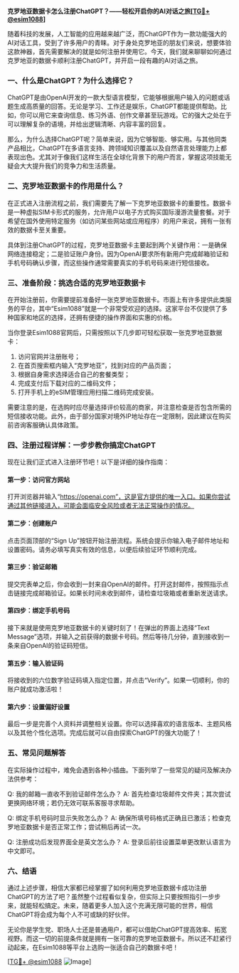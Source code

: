 **克罗地亚数据卡怎么注册ChatGPT？——轻松开启你的AI对话之旅[[TG💪+ @esim1088](https://t.me/s/esim1088)]**

随着科技的发展，人工智能的应用越来越广泛，而ChatGPT作为一款功能强大的AI对话工具，受到了许多用户的青睐。对于身处克罗地亚的朋友们来说，想要体验这款神器，首先需要解决的就是如何注册并使用它。今天，我们就来聊聊如何通过克罗地亚的数据卡顺利注册ChatGPT，并开启一段有趣的AI对话之旅。

### **一、什么是ChatGPT？为什么选择它？**

ChatGPT是由OpenAI开发的一款大型语言模型，它能够根据用户输入的问题或话题生成高质量的回答。无论是学习、工作还是娱乐，ChatGPT都能提供帮助。比如，你可以用它来查询信息、练习外语、创作文章甚至玩游戏。它的强大之处在于可以理解复杂的语境，并给出逻辑清晰、内容丰富的回复。

那么，为什么选择ChatGPT呢？简单来说，因为它够智能、够实用。与其他同类产品相比，ChatGPT在多语言支持、跨领域知识覆盖以及自然语言处理能力上都表现出色。尤其对于像我们这样生活在全球化背景下的用户而言，掌握这项技能无疑会大大提升我们的竞争力和生活质量。

### **二、克罗地亚数据卡的作用是什么？**

在正式进入注册流程之前，我们需要先了解一下克罗地亚数据卡的重要性。数据卡是一种虚拟SIM卡形式的服务，允许用户以电子方式购买国际漫游流量套餐。对于希望在国外使用特定服务（如访问某些网站或应用程序）的用户来说，拥有一张有效的数据卡至关重要。

具体到注册ChatGPT的过程，克罗地亚数据卡主要起到两个关键作用：一是确保网络连接稳定；二是验证账户身份。因为OpenAI要求所有新用户完成邮箱验证和手机号码确认步骤，而这些操作通常需要真实的手机号码来进行短信接收。

### **三、准备阶段：挑选合适的克罗地亚数据卡**

在开始注册前，你需要提前准备好一张克罗地亚数据卡。市面上有许多提供此类服务的平台，其中“Esim1088”就是一个非常受欢迎的选择。这家平台不仅提供了多种国家和地区的选择，还拥有便捷的操作界面和实惠的价格。

当你登录Esim1088官网后，只需按照以下几步即可轻松获取一张克罗地亚数据卡：

1. 访问官网并注册账号；
2. 在首页搜索框内输入“克罗地亚”，找到对应的产品页面；
3. 根据自身需求选择适合自己的套餐类型；
4. 完成支付后下载对应的二维码文件；
5. 打开手机上的eSIM管理应用扫描二维码完成安装。

需要注意的是，在选购时应尽量选择评价较高的商家，并注意检查是否包含所需的短信接收功能。此外，由于部分国家对境外IP地址存在一定限制，因此建议在购买前咨询客服确认具体政策。

### **四、注册过程详解：一步步教你搞定ChatGPT**

现在让我们正式进入注册环节吧！以下是详细的操作指南：

#### **第一步：访问官方网站**
打开浏览器并输入“https://openai.com”，这是官方提供的唯一入口。如果你尝试通过其他链接进入，可能会面临安全风险或者无法正常操作的情况。

#### **第二步：创建账户**
点击页面顶部的“Sign Up”按钮开始注册流程。系统会提示你输入电子邮件地址和设置密码。请务必填写真实有效的信息，以便后续验证环节顺利完成。

#### **第三步：验证邮箱**
提交完表单之后，你会收到一封来自OpenAI的邮件。打开这封邮件，按照指示点击链接完成邮箱验证。如果长时间未收到邮件，请检查垃圾箱或者重新发送请求。

#### **第四步：绑定手机号码**
接下来就是使用克罗地亚数据卡的关键时刻了！在弹出的界面上选择“Text Message”选项，并输入之前获得的数据卡号码。然后等待几分钟，直到接收到一条来自OpenAI的验证码短信。

#### **第五步：输入验证码**
将接收到的六位数字验证码填入指定位置，并点击“Verify”。如果一切顺利，你的账户就成功激活啦！

#### **第六步：设置偏好设置**
最后一步是完善个人资料并调整相关设置。你可以选择喜欢的语言版本、主题风格以及其他个性化选项。完成后就可以自由探索ChatGPT的强大功能了！

### **五、常见问题解答**

在实际操作过程中，难免会遇到各种小插曲。下面列举了一些常见的疑问及解决办法供参考：

Q: 我的邮箱一直收不到验证邮件怎么办？
A: 首先检查垃圾邮件文件夹；其次尝试更换网络环境；若仍无效可联系客服寻求帮助。

Q: 绑定手机号码时显示失败怎么办？
A: 确保所填号码格式正确且已激活；检查克罗地亚数据卡是否正常工作；尝试稍后再试一次。

Q: 注册成功后发现界面全是英文怎么办？
A: 登录后前往设置菜单更改默认语言为中文即可。

### **六、结语**

通过上述步骤，相信大家都已经掌握了如何利用克罗地亚数据卡成功注册ChatGPT的方法了吧？虽然整个过程看似复杂，但实际上只要按照指引一步步来，就能轻松搞定。未来，随着更多人加入这个充满无限可能的世界，相信ChatGPT将会成为每个人不可或缺的好伙伴。

无论你是学生党、职场人士还是普通用户，都可以借助ChatGPT提高效率、拓宽视野。而这一切的前提条件就是拥有一张可靠的克罗地亚数据卡。所以还不赶紧行动起来，在Esim1088等平台上选购一张适合自己的数据卡吧！

[[TG💪+ @esim1088](https://t.me/s/esim1088) ![Image](https://i.postimg.cc/4NQfJmqS/Snipaste-2025-05-13-00-14-12.png)]